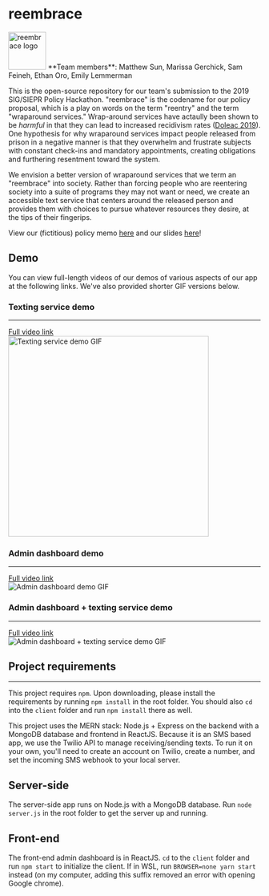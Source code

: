 # reembrace
<img src="https://i.imgur.com/53rdMWW.png" data-canonical-src="https://i.imgur.com/53rdMWW.png" alt="reembrace logo" height="75" width="auto" />
**Team members**: Matthew Sun, Marissa Gerchick, Sam Feineh, Ethan Oro, Emily Lemmerman   

This is the open-source repository for our team's submission to the 2019 SIG/SIEPR Policy Hackathon. "reembrace" is the codename for our policy proposal, which is a play on words on the term "reentry" and the term "wraparound services." Wrap-around services have actaully been shown to be _harmful_ in that they can lead to increased recidivism rates ([Doleac 2019](http://jenniferdoleac.com/wp-content/uploads/2019/01/JPAM_Point_Doleac_preprint.pdf)). One hypothesis for why wraparound services impact people released from prison in a negative manner is that they overwhelm and frustrate subjects with constant check-ins and mandatory appointments, creating obligations and furthering resentment toward the system.

We envision a better version of wraparound services that we term an "reembrace" into society. Rather than forcing people who are reentering society into a suite of programs they may not want or need, we create an accessible text service that centers around the released person and provides them with choices to pursue whatever resources they desire, at the tips of their fingerips.

View our (fictitious) policy memo [here](https://drive.google.com/open?id=1Y0IeEWRwtCkW1DdODLODF7Pjk0lrnpUi) and our slides [here](https://drive.google.com/open?id=1ZunFIBapL15QROHFX0T5AEGIxlU0lNQRenkhj-2rtA0)!

## Demo
You can view full-length videos of our demos of various aspects of our app at the following links. We've also provided shorter GIF versions below.

### Texting service demo
---
[Full video link](https://drive.google.com/open?id=1elOSXvyYF6eW1tkyHIsMqr8El5zjdFGm)  
<img src="https://i.imgur.com/I2waMiy.gif" data-canonical-src="https://i.imgur.com/I2waMiy.gif" alt="Texting service demo GIF" height="400" width="auto" />

### Admin dashboard demo
---
[Full video link](https://drive.google.com/open?id=19cOxLMBC9qxG0ZaOuHsJzNcQckTyBmKL)  
![Admin dashboard demo GIF](https://i.imgur.com/Xm9eIhz.gif)

### Admin dashboard + texting service demo
---
[Full video link](https://drive.google.com/open?id=1bVG1KUow_Jj-e8q2gajalak0KkCUNhJ1)  
![Admin dashboard + texting service demo GIF](https://i.imgur.com/VcAlLch.gif)

## Project requirements
---
This project requires `npm`. Upon downloading, please install the requirements by running `npm install` in the root folder. You should also `cd` into the `client` folder and run `npm install` there as well.

This project uses the MERN stack: Node.js + Express on the backend with a MongoDB database and frontend in ReactJS. Because it is an SMS based app, we use the Twilio API to manage receiving/sending texts. To run it on your own, you'll need to create an account on Twilio, create a number, and set the incoming SMS webhook to your local server.

## Server-side
The server-side app runs on Node.js with a MongoDB database. Run `node server.js` in the root folder to get the server up and running.

## Front-end
The front-end admin dashboard is in ReactJS. `cd` to the `client` folder and run `npm start` to initialize the client. If in WSL, run `BROWSER=none yarn start` instead (on my computer, adding this suffix removed an error with opening Google chrome).
